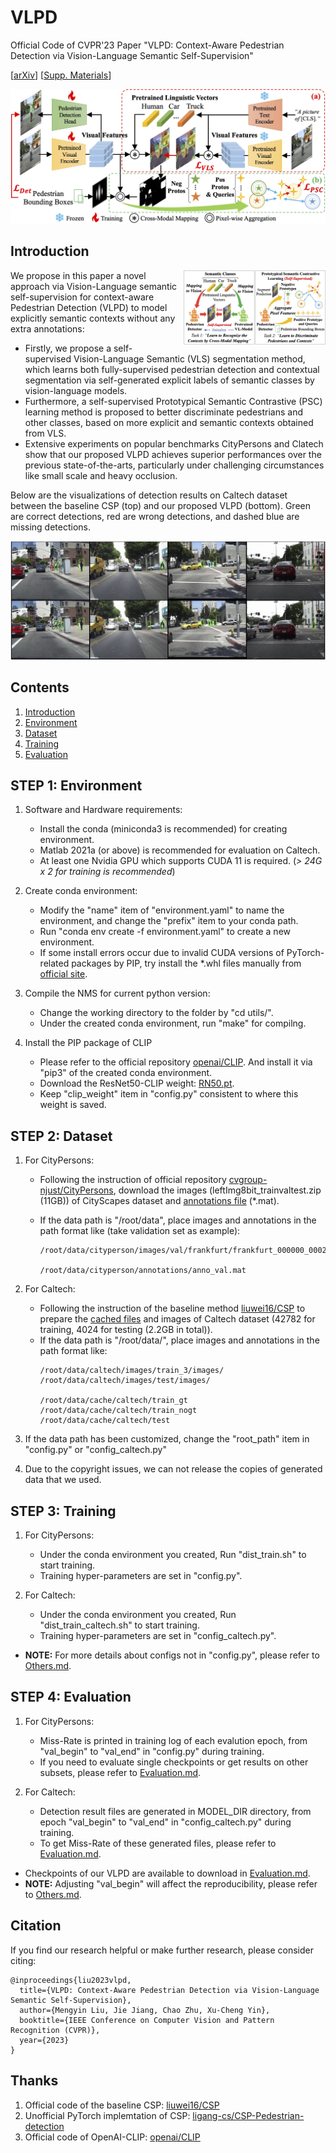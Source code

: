 # VLPD
Official Code of CVPR'23 Paper "VLPD: Context-Aware Pedestrian Detection via Vision-Language Semantic Self-Supervision"

\[[arXiv](https://arxiv.org/abs/2304.03135)\] \[[Supp. Materials](https://lmy98129.github.io/academic/src/VLPD-Supp.pdf)\] 

![docs/pipeline.jpg](docs/pipeline.jpg)

## Introduction
<img src="docs/motivation.jpg" width="45%" div align=right style="margin-left: 10px; margin-bottom: 5px" alt="docs/motivaiton.jpg" />

We propose in this paper a novel approach via Vision-Language semantic self-supervision for context-aware Pedestrian Detection (VLPD) to model explicitly semantic contexts without any extra annotations:
* Firstly, we propose a self-supervised Vision-Language Semantic (VLS) segmentation method, which learns both fully-supervised pedestrian detection and contextual segmentation via self-generated explicit labels of semantic classes by vision-language models. 
* Furthermore, a self-supervised Prototypical Semantic Contrastive (PSC) learning method is proposed to better discriminate pedestrians and other classes, based on more explicit and semantic contexts obtained from VLS. 
* Extensive experiments on popular benchmarks CityPersons and Clatech show that our proposed VLPD achieves superior performances over the previous state-of-the-arts, particularly under challenging circumstances like small scale and heavy occlusion. 

Below are the visualizations of detection results on Caltech dataset between the baseline CSP (top) and our proposed VLPD (bottom). Green are correct detections, red are wrong detections, and dashed blue are missing detections.

![docs/bbox.jpg](docs/bbox.jpg)

## Contents
1. [Introduction](#introduction)
1. [Environment](#step-1-environment)
2. [Dataset](#step-2-dataset)
3. [Training](#step-3-training)
4. [Evaluation](#step-4-evaluation)

## STEP 1: Environment
1. Software and Hardware requirements: 
    * Install the conda (miniconda3 is recommended) for creating environment.
    * Matlab 2021a (or above) is recommended for evaluation on Caltech.
    * At least one Nvidia GPU which supports CUDA 11 is required. (*> 24G x 2 for training is recommended*)

2. Create conda environment:
    * Modify the "name" item of "environment.yaml" to name the environment, and change the "prefix" item to your conda path. 
    * Run "conda env create -f environment.yaml" to create a new environment.
    * If some install errors occur due to invalid CUDA versions of PyTorch-related packages by PIP, try install the *.whl files manually from [official site](https://download.pytorch.org/whl/torch_stable.html). 

3. Compile the NMS for current python version:
    * Change the working directory to the folder by "cd utils/".
    * Under the created conda environment, run "make" for compilng. 

4. Install the PIP package of CLIP
    * Please refer to the official repository [openai/CLIP](https://github.com/openai/CLIP). And install it via "pip3" of the created conda environment.
    * Download the ResNet50-CLIP weight: [RN50.pt](https://openaipublic.azureedge.net/clip/models/afeb0e10f9e5a86da6080e35cf09123aca3b358a0c3e3b6c78a7b63bc04b6762/RN50.pt).
    * Keep "clip_weight" item in "config.py" consistent to where this weight is saved.

## STEP 2: Dataset
1. For CityPersons:
    * Following the instruction of official repository [cvgroup-njust/CityPersons](https://github.com/cvgroup-njust/CityPersons), download the images (leftImg8bit_trainvaltest.zip (11GB)) of CityScapes dataset and [annotations file](https://github.com/cvgroup-njust/CityPersons/tree/master/annotations) (*.mat).

    * If the data path is "/root/data", place images and annotations in the path format like (take validation set as example):
        ```
        /root/data/cityperson/images/val/frankfurt/frankfurt_000000_000294_leftImg8bit.png

        /root/data/cityperson/annotations/anno_val.mat
        ```

2. For Caltech: 
    * Following the instruction of the baseline method [liuwei16/CSP](https://github.com/liuwei16/CSP) to prepare the [cached files](https://github.com/liuwei16/CSP/tree/master/data/cache) and images of Caltech dataset (42782 for training, 4024 for testing (2.2GB in total)).
    * If the data path is "/root/data/", place images and annotations in the path format like:
        ```
        /root/data/caltech/images/train_3/images/
        /root/data/caltech/images/test/images/

        /root/data/cache/caltech/train_gt
        /root/data/cache/caltech/train_nogt
        /root/data/cache/caltech/test
        ```

3. If the data path has been customized, change the "root_path" item in "config.py" or "config_caltech.py"

4. Due to the copyright issues, we can not release the copies of generated data that we used.

## STEP 3: Training
1. For CityPersons:
    * Under the conda environment you created, Run "dist_train.sh" to start training. 
    * Training hyper-parameters are set in "config.py".

2. For Caltech:
    * Under the conda environment you created, Run "dist_train_caltech.sh" to start training.
    * Training hyper-parameters are set in "config_caltech.py".

* **NOTE:** For more details about configs not in "config.py", please refer to [Others.md](./docs/Others.md#about-training).

## STEP 4: Evaluation
1. For CityPersons:
    * Miss-Rate is printed in training log of each evalution epoch, from "val_begin" to "val_end" in "config.py" during training. 
    * If you need to evaluate single checkpoints or get results on other subsets, please refer to [Evaluation.md](docs/Evaluation.md#evaluate-the-results-on-citypersons).

2. For Caltech:
    * Detection result files are generated in MODEL_DIR directory, from epoch "val_begin" to "val_end" in "config_caltech.py" during training. 
    * To get Miss-Rate of these generated files, please refer to [Evaluation.md](docs/Evaluation.md#evaluate-the-results-on-caltech).

* Checkpoints of our VLPD are available to download in [Evaluation.md](docs/Evaluation.md). 
* **NOTE:** Adjusting "val_begin" will affect the reproducibility, please refer to [Others.md](docs/Others.md#about-reproducibility). 

## Citation
If you find our research helpful or make further research, please consider citing: 

```
@inproceedings{liu2023vlpd,
  title={VLPD: Context-Aware Pedestrian Detection via Vision-Language Semantic Self-Supervision},
  author={Mengyin Liu, Jie Jiang, Chao Zhu, Xu-Cheng Yin},
  booktitle={IEEE Conference on Computer Vision and Pattern Recognition (CVPR)},
  year={2023}
}
```

## Thanks
1. Official code of the baseline CSP: [liuwei16/CSP](https://github.com/liuwei16/CSP)
2. Unofficial PyTorch implemtation of CSP: [ligang-cs/CSP-Pedestrian-detection](https://github.com/ligang-cs/CSP-Pedestrian-detection)
3. Official code of OpenAI-CLIP: [openai/CLIP](https://github.com/openai/CLIP)
